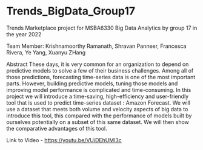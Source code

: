 # Trends_BigData_Group17
Trends Marketplace project for MSBA6330 Big Data Analytics by group 17 in the year 2022

Team Member: Krishnamoorthy Ramanath, Shravan Panneer, Francesca Rivera, Ye Yang, Xuanyu ZHang


Abstract
These days, it is very common for an organization to depend on predictive models to solve a few of their business challenges. Among all of those predictions, forecasting time-series data is one of the most important parts. However, building predictive models, tuning those models and improving model performance is complicated and time-consuming. In this project we will introduce a time-saving, high-efficiency and user-friendly tool that is used to predict time-series dataset : Amazon Forecast. We will use a dataset that meets both volume and velocity aspects of big data to introduce this tool, this compared with the performance of models built by ourselves potentially on a subset of this same dataset. We will then show the comparative advantages of this tool.



Link to Video - https://youtu.be/VUiDEhUMl3c
